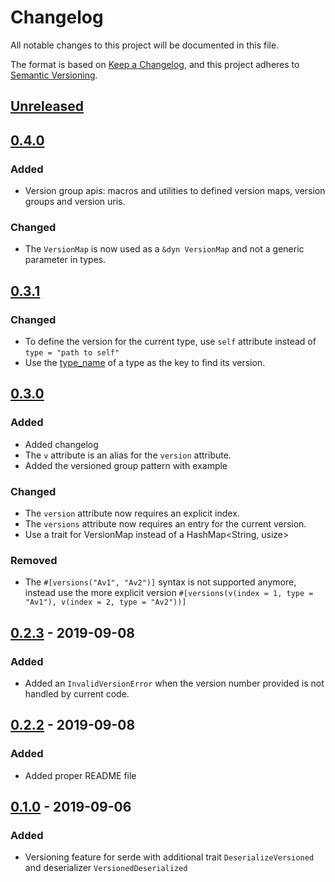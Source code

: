 # Changelog
All notable changes to this project will be documented in this file.

The format is based on [Keep a Changelog](https://keepachangelog.com/en/1.0.0/),
and this project adheres to [Semantic Versioning](https://semver.org/spec/v2.0.0.html).

## [Unreleased]

## [0.4.0]
### Added
* Version group apis: macros and utilities to defined version maps, version groups and version uris.

### Changed
* The `VersionMap` is now used as a `&dyn VersionMap` and not a generic parameter in types.

## [0.3.1]
### Changed
* To define the version for the current type, use `self` attribute instead of `type = "path to self"`
* Use the [type_name](https://doc.rust-lang.org/std/intrinsics/fn.type_name.html) of a type as
  the key to find its version.

## [0.3.0]
### Added
* Added changelog
* The `v` attribute is an alias for the `version` attribute.
* Added the versioned group pattern with example

### Changed
* The `version` attribute now requires an explicit index.
* The `versions` attribute now requires an entry for the current version.
* Use a trait for VersionMap instead of a HashMap<String, usize>

### Removed
* The `#[versions("Av1", "Av2")]` syntax is not supported anymore, instead use the more explicit version
  `#[versions(v(index = 1, type = "Av1"), v(index = 2, type = "Av2"))]`

## [0.2.3] - 2019-09-08
### Added
- Added an `InvalidVersionError` when the version number provided is not handled by current code.

## [0.2.2] - 2019-09-08
### Added
- Added proper README file

## [0.1.0] - 2019-09-06
### Added
- Versioning feature for serde with additional trait `DeserializeVersioned` and deserializer `VersionedDeserialized`

[Unreleased]: https://github.com/olivierlacan/keep-a-changelog/compare/0.4.0...HEAD
[0.4.0]: https://github.com/fredpointzero/serde-version/releases/tag/0.4.0
[0.3.1]: https://github.com/fredpointzero/serde-version/releases/tag/0.3.1
[0.3.0]: https://github.com/fredpointzero/serde-version/releases/tag/0.3.0
[0.2.3]: https://github.com/fredpointzero/serde-version/releases/tag/0.2.3
[0.2.2]: https://github.com/fredpointzero/serde-version/releases/tag/0.2.2
[0.1.0]: https://github.com/fredpointzero/serde-version/releases/tag/0.1.0